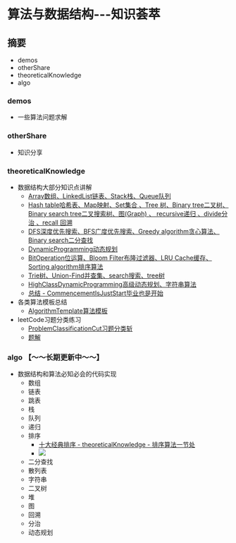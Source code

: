# 算法与数据结构---知识荟萃
## 摘要
+ demos
+ otherShare
+ theoreticalKnowledge
+ algo

### demos
+ 一些算法问题求解

### otherShare
+ 知识分享

### theoreticalKnowledge
+ 数据结构大部分知识点讲解
  + [Array数组、LinkedList链表、Stack栈、Queue队列](https://github.com/Alex660/Algorithms-and-data-structures/blob/master/theoreticalKnowledge/Array%E6%95%B0%E7%BB%84%E3%80%81LinkedList%E9%93%BE%E8%A1%A8%E3%80%81Stack%E6%A0%88%E3%80%81Queue%E9%98%9F%E5%88%97.md)
  + [Hash table哈希表、Map映射、Set集合 、Tree 树、Binary tree二叉树、Binary search tree二叉搜索树、图(Graph) 、 recursive递归 、divide分治 、recall 回溯](https://github.com/Alex660/Algorithms-and-data-structures/blob/master/theoreticalKnowledge/Hash%20table%E5%93%88%E5%B8%8C%E8%A1%A8%E3%80%81Map%E6%98%A0%E5%B0%84%E3%80%81Set%E9%9B%86%E5%90%88%20%E3%80%81Tree%20%E6%A0%91%E3%80%81Binary%20tree%E4%BA%8C%E5%8F%89%E6%A0%91%E3%80%81Binary%20search%20tree%E4%BA%8C%E5%8F%89%E6%90%9C%E7%B4%A2%E6%A0%91%E3%80%81%E5%9B%BE(Graph)%20%E3%80%81%20recursive%E9%80%92%E5%BD%92%20%E3%80%81divide%E5%88%86%E6%B2%BB%20%E3%80%81recall%20%E5%9B%9E%E6%BA%AF.md)
  + [DFS深度优先搜索、BFS广度优先搜索、Greedy algorithm贪心算法、Binary search二分查找](https://github.com/Alex660/Algorithms-and-data-structures/blob/master/theoreticalKnowledge/DFS%E6%B7%B1%E5%BA%A6%E4%BC%98%E5%85%88%E6%90%9C%E7%B4%A2%E3%80%81BFS%E5%B9%BF%E5%BA%A6%E4%BC%98%E5%85%88%E6%90%9C%E7%B4%A2%E3%80%81Greedy%20algorithm%E8%B4%AA%E5%BF%83%E7%AE%97%E6%B3%95%E3%80%81Binary%20search%E4%BA%8C%E5%88%86%E6%9F%A5%E6%89%BE.md)
  + [DynamicProgramming动态规划](https://github.com/Alex660/Algorithms-and-data-structures/blob/master/theoreticalKnowledge/DynamicProgramming%E5%8A%A8%E6%80%81%E8%A7%84%E5%88%92.md)
  + [BitOperation位运算、Bloom Filter布隆过滤器、LRU Cache缓存、Sorting algorithm排序算法](https://github.com/Alex660/Algorithms-and-data-structures/blob/master/theoreticalKnowledge/BitOperation%E4%BD%8D%E8%BF%90%E7%AE%97%E3%80%81Bloom%20Filter%E5%B8%83%E9%9A%86%E8%BF%87%E6%BB%A4%E5%99%A8%E3%80%81LRU%20Cache%E7%BC%93%E5%AD%98%E3%80%81Sorting%20algorithm%E6%8E%92%E5%BA%8F%E7%AE%97%E6%B3%95.md)
  + [Trie树、Union-Find并查集、search搜索、tree树](https://github.com/Alex660/Algorithms-and-data-structures/blob/master/theoreticalKnowledge/Trie%E6%A0%91%E3%80%81Union-Find%E5%B9%B6%E6%9F%A5%E9%9B%86%E3%80%81search%E6%90%9C%E7%B4%A2%E3%80%81tree%E6%A0%91.md)
  + [HighClassDynamicProgramming高级动态规划、字符串算法](https://github.com/Alex660/Algorithms-and-data-structures/blob/master/theoreticalKnowledge/HighClassDynamicProgramming%E9%AB%98%E7%BA%A7%E5%8A%A8%E6%80%81%E8%A7%84%E5%88%92%E3%80%81%E5%AD%97%E7%AC%A6%E4%B8%B2%E7%AE%97%E6%B3%95.md)
  + [总结 - CommencementIsJustStart毕业也是开始](https://github.com/Alex660/Algorithms-and-data-structures/blob/master/theoreticalKnowledge/CommencementIsJustStart%E6%AF%95%E4%B8%9A%E4%B9%9F%E6%98%AF%E5%BC%80%E5%A7%8B.md)
+ 各类算法模板总结
  + [AlgorithmTemplate算法模板](https://github.com/Alex660/Algorithms-and-data-structures/blob/master/theoreticalKnowledge/AlgorithmTemplate%E7%AE%97%E6%B3%95%E6%A8%A1%E6%9D%BF.md)
+ leetCode习题分类练习
  + [ProblemClassificationCut习题分类斩](https://github.com/Alex660/Algorithms-and-data-structures/blob/master/theoreticalKnowledge/ProblemClassificationCut%E4%B9%A0%E9%A2%98%E5%88%86%E7%B1%BB%E6%96%A9.md)
  + [题解](https://github.com/Alex660/leetcode)
  
### algo 【～～长期更新中～～】
+ 数据结构和算法必知必会的代码实现
  + 数组
  + 链表
  + 跳表
  + 栈
  + 队列
  + 递归
  + 排序
    + [十大经典排序 - theoreticalKnowledge - 排序算法一节处](https://github.com/Alex660/Algorithms-and-data-structures/blob/master/theoreticalKnowledge/BitOperation%E4%BD%8D%E8%BF%90%E7%AE%97%E3%80%81Bloom%20Filter%E5%B8%83%E9%9A%86%E8%BF%87%E6%BB%A4%E5%99%A8%E3%80%81LRU%20Cache%E7%BC%93%E5%AD%98%E3%80%81Sorting%20algorithm%E6%8E%92%E5%BA%8F%E7%AE%97%E6%B3%95.md)
    + ![](https://camo.githubusercontent.com/65978e2da4398863ca05d258d51d505a5449904b/68747470733a2f2f696d67323031382e636e626c6f67732e636f6d2f626c6f672f3834393538392f3230313930332f3834393538392d32303139303330363136353235383937302d313738393836303534302e706e67)
  + 二分查找
  + 散列表
  + 字符串
  + 二叉树
  + 堆
  + 图
  + 回溯
  + 分治
  + 动态规划
